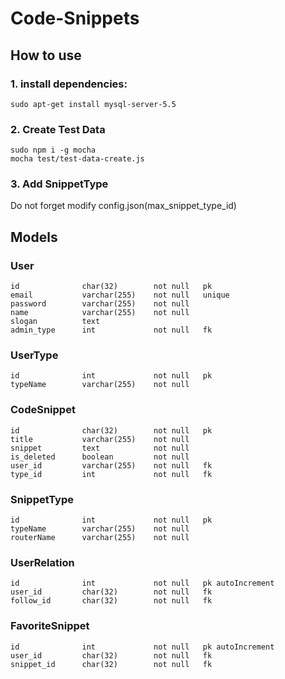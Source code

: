 **Code-Snippets**
=======================


## How to use 

### 1. install dependencies:


    sudo apt-get install mysql-server-5.5


### 2. Create Test Data

    sudo npm i -g mocha
    mocha test/test-data-create.js


### 3. Add SnippetType

Do not forget modify config.json(max_snippet_type_id)


## Models

### User

```
id              char(32)        not null   pk
email           varchar(255)    not null   unique
password        varchar(255)    not null
name            varchar(255)    not null
slogan          text
admin_type      int             not null   fk
```

### UserType

```
id              int             not null   pk
typeName        varchar(255)    not null
```

### CodeSnippet

```
id              char(32)        not null   pk
title           varchar(255)    not null
snippet         text            not null
is_deleted      boolean         not null
user_id         varchar(255)    not null   fk
type_id         int             not null   fk
```

### SnippetType

```
id              int             not null   pk
typeName        varchar(255)    not null
routerName      varchar(255)    not null
```

### UserRelation

```
id              int             not null   pk autoIncrement
user_id         char(32)        not null   fk
follow_id       char(32)        not null   fk
```

### FavoriteSnippet

```
id              int             not null   pk autoIncrement
user_id         char(32)        not null   fk
snippet_id      char(32)        not null   fk
```